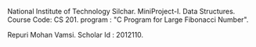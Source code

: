 National Institute of Technology Silchar. MiniProject-I. Data Structures. Course Code: CS 201. program : "C Program for Large Fibonacci Number".

Repuri Mohan Vamsi. Scholar Id : 2012110.
